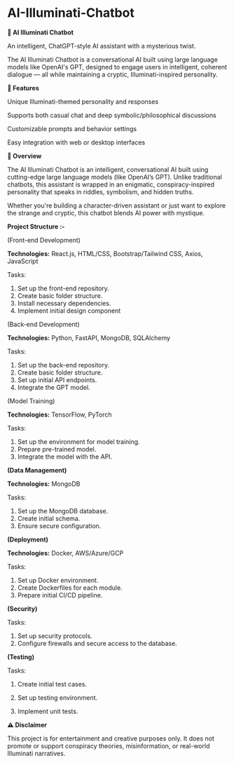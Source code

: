 # AI-Illuminati-Chatbot

**🔺 AI Illuminati Chatbot**

An intelligent, ChatGPT-style AI assistant with a mysterious twist.

The AI Illuminati Chatbot is a conversational AI built using large language models like OpenAI's GPT, designed to engage users in intelligent, coherent dialogue — all while maintaining a cryptic, Illuminati-inspired personality.





**🧠 Features**


Unique Illuminati-themed personality and responses

Supports both casual chat and deep symbolic/philosophical discussions

Customizable prompts and behavior settings

Easy integration with web or desktop interfaces






**🧠 Overview**


The AI Illuminati Chatbot is an intelligent, conversational AI built using cutting-edge large language models (like OpenAI’s GPT). Unlike traditional chatbots, this assistant is wrapped in an enigmatic, conspiracy-inspired personality that speaks in riddles, symbolism, and hidden truths.

Whether you're building a character-driven assistant or just want to explore the strange and cryptic, this chatbot blends AI power with mystique.



**Project Structure :-**

(Front-end Development)

  **Technologies:**              React.js, HTML/CSS, Bootstrap/Tailwind CSS, Axios, JavaScript

Tasks:

   1. Set up the front-end repository.
   2. Create basic folder structure.
   3. Install necessary dependencies.
   4. Implement initial design component


(Back-end Development)

   **Technologies:**           Python, FastAPI, MongoDB, SQLAlchemy

Tasks:

   1. Set up the back-end repository.
   2. Create basic folder structure.
   3. Set up initial API endpoints.
   4. Integrate the GPT model.




(Model Training)

  **Technologies:**         TensorFlow, PyTorch

Tasks:

1.  Set up the environment for model training.
2.  Prepare pre-trained model.
3.  Integrate the model with the API.




**(Data Management)**

  **Technologies:**       MongoDB

Tasks:

   1. Set up the MongoDB database.
   2. Create initial schema.
   3. Ensure secure configuration.




**(Deployment)**

   **Technologies:**      Docker, AWS/Azure/GCP

Tasks:

   1. Set up Docker environment.
   2. Create Dockerfiles for each module.
   3. Prepare initial CI/CD pipeline.




**(Security)**

Tasks:

   1. Set up security protocols.
   2. Configure firewalls and secure access to the database.




**(Testing)**

Tasks:

   1. Create initial test cases.       
   
   2. Set up testing environment. 
  
   3. Implement unit tests.





**⚠️ Disclaimer**


This project is for entertainment and creative purposes only. It does not promote or support conspiracy theories, misinformation, or real-world Illuminati narratives.
